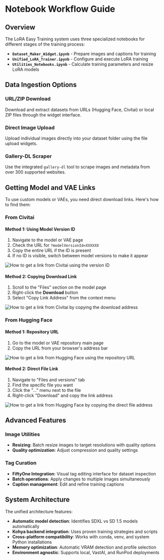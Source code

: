 # Notebook Workflow Guide

## Overview

The LoRA Easy Training system uses three specialized notebooks for different stages of the training process:

- **`Dataset_Maker_Widget.ipynb`** - Prepare images and captions for training
- **`Unified_LoRA_Trainer.ipynb`** - Configure and execute LoRA training  
- **`Utilities_Notebooks.ipynb`** - Calculate training parameters and resize LoRA models

## Data Ingestion Options

### URL/ZIP Download
Download and extract datasets from URLs (Hugging Face, Civitai) or local ZIP files through the widget interface.

### Direct Image Upload
Upload individual images directly into your dataset folder using the file upload widgets.

### Gallery-DL Scraper
Use the integrated `gallery-dl` tool to scrape images and metadata from over 300 supported websites.

## Getting Model and VAE Links

To use custom models or VAEs, you need direct download links. Here's how to find them:

### From Civitai

#### Method 1: Using Model Version ID
1. Navigate to the model or VAE page
2. Check the URL for `?modelVersionId=XXXXXX` 
3. Copy the entire URL if the ID is present
4. If no ID is visible, switch between model versions to make it appear

![How to get a link from Civitai using the version ID](../../assets/model_url_civitai_1.png)

#### Method 2: Copying Download Link
1. Scroll to the "Files" section on the model page
2. Right-click the **Download** button
3. Select "Copy Link Address" from the context menu

![How to get a link from Civitai by copying the download address](../../assets/model_url_civitai_2.png)

### From Hugging Face

#### Method 1: Repository URL
1. Go to the model or VAE repository main page
2. Copy the URL from your browser's address bar

![How to get a link from Hugging Face using the repository URL](../../assets/model_url_hf_1.png)

#### Method 2: Direct File Link
1. Navigate to "Files and versions" tab
2. Find the specific file you want
3. Click the "..." menu next to the file
4. Right-click "Download" and copy the link address

![How to get a link from Hugging Face by copying the direct file address](../../assets/model_url_hf_2.png)

## Advanced Features

### Image Utilities
- **Resizing**: Batch resize images to target resolutions with quality options
- **Quality optimization**: Adjust compression and quality settings

### Tag Curation
- **FiftyOne Integration**: Visual tag editing interface for dataset inspection
- **Batch operations**: Apply changes to multiple images simultaneously
- **Caption management**: Edit and refine training captions

## System Architecture

The unified architecture features:
- **Automatic model detection**: Identifies SDXL vs SD 1.5 models automatically
- **Kohya backend integration**: Uses proven training strategies and scripts
- **Cross-platform compatibility**: Works with conda, venv, and system Python installations
- **Memory optimization**: Automatic VRAM detection and profile selection
- **Environment agnostic**: Supports local, VastAI, and RunPod deployments